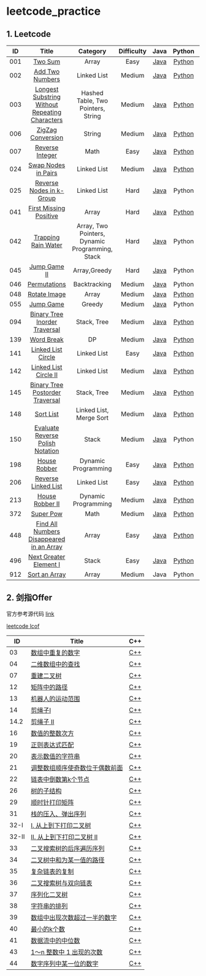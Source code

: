# leetcode_practice



## 1. Leetcode

|ID|Title|Category | Difficulty|Java|Python|C++|
| :--: | :----------------------------------------------------------: | :--------: | :----------------------------------------------------------: | :----------------------------------------------------------: | :------------------------------------------: | :------------------------------------------: |
| 001  |[Two Sum](https://leetcode.com/problems/two-sum/)| Array |Easy| [Java](https://github.com/corpsepiges/leetcode/blob/master/Algorithms/001.%20Two%20Sum/Solution.java) | [Python](https://github.com/corpsepiges/leetcode/blob/master/Algorithms/001.%20Two%20Sum/Solution.py) | [C++](./Algorithm/cpp/001.twoSum/twoSum.cpp)  |
| 002  | [Add Two Numbers](https://leetcode.com/problems/add-two-numbers/) |  Linked List | Medium   | [Java](https://github.com/corpsepiges/leetcode/blob/master/Algorithms/002.%20Add%20Two%20Numbers/Solution.java) | [Python](https://github.com/corpsepiges/leetcode/blob/master/Algorithms/002.%20Add%20Two%20Numbers/Solution.py) | [C++](./Algorithm/cpp/002.addTwoNumbers/addTwoNumbers.cpp)  |
| 003  | [Longest Substring Without Repeating Characters](https://leetcode.com/problems/longest-substring-without-repeating-characters/description/) |  Hashed Table, Two Pointers, String | Medium   | [Java](https://github.com/corpsepiges/leetcode/blob/master/Algorithms/003.%20Longest%20Substring%20Without%20Repeating%20Characters/Solution.java) | [Python](https://github.com/corpsepiges/leetcode/blob/master/Algorithms/003.%20Longest%20Substring%20Without%20Repeating%20Characters/Solution.py) | [C++](./Algorithm/cpp/003.longestSubstringWithoutRepeatingCharacters/longestSubstringWithoutRepeatingCharacters.cpp)  |
| 006  | [ZigZag Conversion](https://leetcode.com/problems/zigzag-conversion/) |  String | Medium   | [Java](https://github.com/corpsepiges/leetcode/blob/master/Algorithms/006.%20ZigZag%20Conversion/Solution.java) | [Python](https://github.com/corpsepiges/leetcode/blob/master/Algorithms/006.%20ZigZag%20Conversion/Solution.py) | [C++](./Algorithm/cpp/006.ZigZagConversion/ZigZagConversion.cpp)  |
| 007  |[Reverse Integer](https://leetcode.com/problems/reverse-integer/)| Math |Easy| [Java](https://github.com/corpsepiges/leetcode/blob/master/Algorithms/007.%20Reverse%20Integer/Solution.java) | [Python](https://github.com/corpsepiges/leetcode/blob/master/Algorithms/007.%20Reverse%20Integer/Solution.py) | [C++](./Algorithm/cpp/007.reverseInteger/reverseInteger.cpp)  |
| 024  |[Swap Nodes in Pairs](https://leetcode.com/problems/swap-nodes-in-pairs/)| Linked List |Medium| [Java](https://github.com/corpsepiges/leetcode/blob/master/Algorithms/024.%20Swap%20Nodes%20in%20Pairs/Solution.java) | [Python](https://github.com/corpsepiges/leetcode/blob/master/Algorithms/024.%20Swap%20Nodes%20in%20Pairs/Solution.py) | [C++](./Algorithm/cpp/024.SwapNodesInPair/SwapNodesInPair.cpp)  |
| 025  |[Reverse Nodes in k-Group](https://leetcode.com/problems/reverse-nodes-in-k-group/)| Linked List |Hard| [Java](https://github.com/corpsepiges/leetcode/blob/master/Algorithms/025.%20Reverse%20Nodes%20in%20k-Group/Solution.java) | Python | [C++](./Algorithm/cpp/025.ReverseNodesInKGroup/ReverseNodesInKGroup.cpp)  |
| 041  |[First Missing Positive](https://leetcode.com/problems/first-missing-positive/)| Array |Hard| [Java](https://github.com/corpsepiges/leetcode/blob/master/Algorithms/041.%20First%20Missing%20Positive/Solution.java) | [Python](https://github.com/corpsepiges/leetcode/blob/master/Algorithms/041.%20First%20Missing%20Positive/Solution.py) | [C++](./Algorithm/cpp/041.FirstMissingPositive/FirstMissingPositive.cpp)  |
| 042 |[Trapping Rain Water](https://leetcode.com/problems/trapping-rain-water/)| Array, Two Pointers, Dynamic Programming, Stack |Hard| [Java](https://github.com/corpsepiges/leetcode/blob/master/Algorithms/042.%20Trapping%20Rain%20Water/Solution.java) | Python | [C++](./Algorithm/cpp/042.TrappingRainWater/TrappingRainWater.cpp) |
| 045  |[Jump Game II](https://leetcode.com/problems/jump-game-ii/)| Array,Greedy |Hard| [Java](https://github.com/corpsepiges/leetcode/blob/master/Algorithms/045.%20Jump%20Game%20II/Solution.java) | Python | [C++](./Algorithm/cpp/045.JumpGameII/JumpGameII.cpp)  |
| 046  |[Permutations](https://leetcode.com/problems/permutations/)| Backtracking |Medium| [Java](https://github.com/corpsepiges/leetcode/blob/master/Algorithms/046.%20Permutations/Solution.java) | Python | [C++](./Algorithm/cpp/046.Permutations/Permutations.cpp)  |
| 048 |[Rotate Image](https://leetcode.com/problems/rotate-image/)| Array |Medium| [Java](https://github.com/corpsepiges/leetcode/blob/master/Algorithms/048.%20Rotate%20Image/Solution.java) | [Python](https://github.com/corpsepiges/leetcode/blob/master/Algorithms/048.%20Rotate%20Image/Solution.py) | [C++](./Algorithm/cpp/048.RotateImage/RotateImage.cpp) |
| 055  |[Jump Game](https://leetcode.com/problems/jump-game/)| Greedy |Medium| [Java](<https://github.com/corpsepiges/leetcode/blob/master/Algorithms/055.%20Jump%20Game/Solution.java>) | Python | [C++](./Algorithm/cpp/055.JumpGame/JumpGame.cpp)  |
| 094 |[Binary Tree Inorder Traversal](https://leetcode.com/problems/binary-tree-inorder-traversal/)| Stack, Tree |Medium| [Java](https://github.com/corpsepiges/leetcode/blob/master/Algorithms/094.%20Binary%20Tree%20Inorder%20Traversal/Solution.java) | [Python](https://github.com/corpsepiges/leetcode/blob/master/Algorithms/094.%20Binary%20Tree%20Inorder%20Traversal/Solution.py) | [C++](./Algorithm/cpp/94.BinaryTreeInorderTraversal/BinaryTreeInorderTraversal.cpp) |
| 139 |[Word Break](https://leetcode.com/problems/word-break/)| DP |Medium| [Java](https://github.com/corpsepiges/leetcode/blob/master/Algorithms/139.%20Word%20Break/Solution.java) | [Python](https://github.com/algorhythms/LeetCode/blob/master/139%20Word%20Break.py) | [C++](./Algorithm/cpp/139.WordBreak/WordBreak.cpp) |
| 141  |[Linked List Circle](https://leetcode.com/problems/linked-list-cycle/)| Linked List |Easy| [Java](https://github.com/corpsepiges/leetcode/blob/master/Algorithms/141.%20Linked%20List%20Cycle/Solution.java) | [Python](https://github.com/corpsepiges/leetcode/blob/master/Algorithms/141.%20Linked%20List%20Cycle/Solution.py) | [C++](./Algorithm/cpp/141.LinkedListCircle/LinkedListCircle.cpp)  |
| 142  |[Linked List Circle II](https://leetcode.com/problems/linked-list-cycle-ii/)| Linked List |Medium| [Java](https://github.com/corpsepiges/leetcode/blob/master/Algorithms/142.%20Linked%20List%20Cycle%20II/Solution.java) | [Python](https://github.com/corpsepiges/leetcode/blob/master/Algorithms/142.%20Linked%20List%20Cycle%20II/Solution.py) | [C++](./Algorithm/cpp/142.LinkedListCircleII/LinkedListCircleII.cpp)  |
| 145 |[Binary Tree Postorder Traversal](https://leetcode.com/problems/binary-tree-postorder-traversal/)| Stack, Tree |Medium| [Java](https://github.com/corpsepiges/leetcode/blob/master/Algorithms/145.%20Binary%20Tree%20Postorder%20Traversal/Solution.java) | [Python](https://github.com/corpsepiges/leetcode/blob/master/Algorithms/145.%20Binary%20Tree%20Postorder%20Traversal/Solution.py) | [C++](./Algorithm/cpp/145.BinaryTreePostorderTraversal/BinaryTreePostorderTraversal.cpp) |
| 148 |[Sort List](https://leetcode.com/problems/sort-list/)| Linked List, Merge Sort |Medium| [Java](https://github.com/corpsepiges/leetcode/blob/master/Algorithms/148.%20Sort%20List/Solution.java) | [Python](https://github.com/corpsepiges/leetcode/blob/master/Algorithms/148.%20Sort%20List/Solution.py) | [C++](./Algorithm/cpp/148.SortList/SortList.cpp) |
| 150 |[Evaluate Reverse Polish Notation](https://leetcode.com/problems/evaluate-reverse-polish-notation/)| Stack |Medium| [Java](https://github.com/corpsepiges/leetcode/blob/master/Algorithms/150.%20Evaluate%20Reverse%20Polish%20Notation/Solution.java) | Python | [C++](./Algorithm/cpp/150.EvaluateReversePolishNotation/EvaluateReversePolishNotation.cpp) |
| 198  | [House Robber](https://leetcode.com/problems/house-robber/)  |    Dynamic Programming |  Easy    | [Java](https://github.com/corpsepiges/leetcode/blob/master/Algorithms/198.%20House%20Robber/Solution.java) | [Python](https://github.com/corpsepiges/leetcode/blob/master/Algorithms/141.%20Linked%20List%20Cycle/Solution.py) |  [C++](./Algorithm/cpp/198.houseRobber/houseRobber.cpp)  |
|206|[Reverse Linked List](https://leetcode.com/problems/reverse-linked-list/)| Linked List |  Easy| [Java](https://github.com/corpsepiges/leetcode/blob/master/Algorithms/206.%20Reverse%20Linked%20List/Solution.java) | [Python](https://github.com/corpsepiges/leetcode/blob/master/Algorithms/206.%20Reverse%20Linked%20List/Solution.py) | [C++](./Algorithm/cpp/206.reverseLinkedList/reverseLinkedList.cpp) |
|213|[House Robber II](https://leetcode.com/problems/house-robber-ii/)| Dynamic Programming |  Medium| [Java](https://github.com/corpsepiges/leetcode/blob/master/Algorithms/198.%20House%20Robber/Solution.java) | [Python](https://github.com/corpsepiges/leetcode/blob/master/Algorithms/213.%20House%20Robber%20II/Solution.py) | [C++](./Algorithm/cpp/213.houseRobberII/houseRobberII.cpp)|
|372|[Super Pow](https://leetcode.com/problems/super-pow/)| Math | Medium | [Java](https://github.com/corpsepiges/leetcode/blob/master/Algorithms/372.%20Super%20Pow/Solution.java) | [Python](https://github.com/algorhythms/LeetCode/blob/master/372%20Super%20Pow.py) | [C++](./Algorithm/cpp/372.SuperPow/SuperPow.cpp) |
|448|[Find All Numbers Disappeared in an Array](https://leetcode.com/problems/find-all-numbers-disappeared-in-an-array/)| Array | Easy | [Java](https://github.com/fishercoder1534/Leetcode/blob/master/src/main/java/com/fishercoder/solutions/_448.java) | [Python](https://github.com/algorhythms/LeetCode/blob/master/448%20Find%20All%20Numbers%20Disappeared%20in%20an%20Array.py) | [C++](./Algorithm/cpp/448.findAllDisappearedNum/findAllDisappearedNum.cpp)|
|496|[Next Greater Element I](https://leetcode.com/problems/next-greater-element-i/)| Stack | Easy | [Java](https://github.com/fishercoder1534/Leetcode/blob/master/src/main/java/com/fishercoder/solutions/_496.java) | [Python](https://github.com/algorhythms/LeetCode/blob/master/496%20Next%20Greater%20Element%20I.py) | [C++](./Algorithm/cpp/496.NextGreaterElementI/NextGreaterElementI.cpp) |
|912|[Sort an Array](https://leetcode.com/problems/sort-an-array/)| Array | Medium | Java | Python | [C++](./Algorithm/cpp/912.SortanArray/Sort.cpp) |



## 2. 剑指Offer

官方参考源代码 [link](https://github.com/zhedahht/CodingInterviewChinese2)

[leetcode lcof](https://leetcode-cn.com/problemset/lcof/)

| ID    | Title                                                        | C++                                                          |
| ----- | ------------------------------------------------------------ | ------------------------------------------------------------ |
| 03    | [数组中重复的数字](https://leetcode-cn.com/problems/shu-zu-zhong-zhong-fu-de-shu-zi-lcof/) | [C++](./lcof/03.数组中重复的数字/RepeatNum.cpp)              |
| 04    | [二维数组中的查找](https://leetcode-cn.com/problems/er-wei-shu-zu-zhong-de-cha-zhao-lcof/) | [C++](./lcof/04.二维数组中的查找/Search2dArray.cpp)          |
| 07    | [重建二叉树](https://leetcode-cn.com/problems/zhong-jian-er-cha-shu-lcof/) | [C++](./lcof/07.重建二叉树/RebuildBinaryTree.cpp)            |
| 12    | [矩阵中的路径](https://leetcode-cn.com/problems/ju-zhen-zhong-de-lu-jing-lcof/) | [C++](./lcof/12.矩阵中的路径/PathInMatrix.cpp)               |
| 13    | [机器人的运动范围](https://leetcode-cn.com/problems/ji-qi-ren-de-yun-dong-fan-wei-lcof/) | [C++](./lcof/13.机器人的运动范围/RobotMoveRange.cpp)         |
| 14    | [剪绳子I](https://leetcode-cn.com/problems/jian-sheng-zi-lcof/) | [C++](./lcof/14.剪绳子I/CutRopeI.cpp)                        |
| 14.2  | [剪绳子 II](https://leetcode-cn.com/problems/jian-sheng-zi-ii-lcof/) | [C++](./lcof/14.剪绳子II/CuttingRope2.cpp)                   |
| 16    | [数值的整数次方](https://leetcode-cn.com/problems/shu-zhi-de-zheng-shu-ci-fang-lcof/) | [C++](./lcof/16.数值的整数次方/NumExponent.cpp)              |
| 19    | [正则表达式匹配](https://leetcode-cn.com/problems/zheng-ze-biao-da-shi-pi-pei-lcof/) | [C++](./lcof/19.正则表达式匹配/RegexMatch.cpp)               |
| 20    | [表示数值的字符串](https://leetcode-cn.com/problems/biao-shi-shu-zhi-de-zi-fu-chuan-lcof/) | [C++](./lcof/20.表示数值的字符串/NumString.cpp)              |
| 21    | [调整数组顺序使奇数位于偶数前面](https://leetcode-cn.com/problems/diao-zheng-shu-zu-shun-xu-shi-qi-shu-wei-yu-ou-shu-qian-mian-lcof/) | [C++](./lcof/21.调整数组顺序使奇数位于偶数前面/OddBeforeEven.cpp) |
| 22    | [链表中倒数第k个节点](https://leetcode-cn.com/problems/lian-biao-zhong-dao-shu-di-kge-jie-dian-lcof/) | [C++](./lcof/22.链表中倒数第k个节点/LastKNode.cpp)           |
| 26    | [树的子结构](https://leetcode-cn.com/problems/shu-de-zi-jie-gou-lcof/) | [C++](./lcof/26.树的子结构/Subtree.cpp)                      |
| 29    | [顺时针打印矩阵](https://leetcode-cn.com/problems/shun-shi-zhen-da-yin-ju-zhen-lcof/) | [C++](./lcof/29.顺时针打印矩阵/SpiralPrint.cpp)              |
| 31    | [栈的压入、弹出序列](https://leetcode-cn.com/problems/zhan-de-ya-ru-dan-chu-xu-lie-lcof/) | [C++](./lcof/31.栈的压入、弹出序列/ValidStackSeq.cpp)        |
| 32-I  | [I. 从上到下打印二叉树](https://leetcode-cn.com/problems/cong-shang-dao-xia-da-yin-er-cha-shu-lcof/) | [C++](./lcof/32-I.从上到下打印二叉树/UpDownPrintBinaryTree.cpp) |
| 32-II | [II. 从上到下打印二叉树 II](https://leetcode-cn.com/problems/cong-shang-dao-xia-da-yin-er-cha-shu-ii-lcof/) | [C++](./lcof/32-II.从上到下打印二叉树II/UpDownPrintBinTree2.cpp) |
| 33    | [二叉搜索树的后序遍历序列](https://leetcode-cn.com/problems/er-cha-sou-suo-shu-de-hou-xu-bian-li-xu-lie-lcof/) | [C++](./lcof/33.二叉搜索树的后序遍历序列/BinSearchTreePostOrder.cpp) |
| 34    | [二叉树中和为某一值的路径](https://leetcode-cn.com/problems/er-cha-shu-zhong-he-wei-mou-yi-zhi-de-lu-jing-lcof/) | [C++](./lcof/34.二叉树中和为某一值的路径/BinTreePathSum.cpp) |
| 35    | [复杂链表的复制](https://leetcode-cn.com/problems/fu-za-lian-biao-de-fu-zhi-lcof/) | [C++](./lcof/35.复杂链表的复制/CopyRandomList.cpp)           |
| 36    | [二叉搜索树与双向链表](https://leetcode-cn.com/problems/er-cha-sou-suo-shu-yu-shuang-xiang-lian-biao-lcof/) | [C++](lcof/36.二叉搜索树与双向链表/Tree2DoublyList.cpp)      |
| 37    | [序列化二叉树](https://leetcode-cn.com/problems/xu-lie-hua-er-cha-shu-lcof/) | [C++](./lcof/37.序列化二叉树/SerializeBinTree.cpp)           |
| 38    | [字符串的排列](https://leetcode-cn.com/problems/zi-fu-chuan-de-pai-lie-lcof/) | [C++](./lcof/38.字符串的排列/Permution.cpp)                  |
| 39    | [数组中出现次数超过一半的数字](https://leetcode-cn.com/problems/shu-zu-zhong-chu-xian-ci-shu-chao-guo-yi-ban-de-shu-zi-lcof/) | [C++](./lcof/39.数组中出现次数超过一半的数字/majorityElement.cpp) |
| 40    | [最小的k个数](https://leetcode-cn.com/problems/zui-xiao-de-kge-shu-lcof/) | [C++](./lcof/40.最小的k个数/LeastKNum.cpp)                   |
| 41    | [数据流中的中位数](https://leetcode-cn.com/problems/shu-ju-liu-zhong-de-zhong-wei-shu-lcof/) | [C++](./lcof/41.数据流中的中位数/MedianFinder.cpp)           |
| 43    | [1～n 整数中 1 出现的次数](https://leetcode-cn.com/problems/1nzheng-shu-zhong-1chu-xian-de-ci-shu-lcof/) | [C++](./lcof/43.1～n整数中1出现的次数/CountDigitOne.cpp)     |
| 44    | [数字序列中某一位的数字](https://leetcode-cn.com/problems/shu-zi-xu-lie-zhong-mou-yi-wei-de-shu-zi-lcof/) | [C++](./lcof/44.数字序列中某一位的数字/FindNthDigit.cpp)     |

